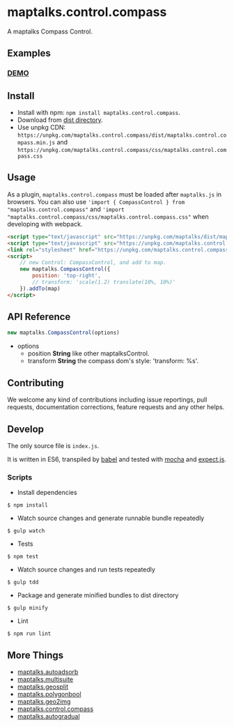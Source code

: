 # maptalks.control.compass

A maptalks Compass Control.

## Examples

### [DEMO](https://cxiaof.github.io/maptalks.control.compass/demo/index.html)

## Install

-   Install with npm: `npm install maptalks.control.compass`.
-   Download from [dist directory](https://github.com/cXiaof/maptalks.control.compass/tree/master/dist).
-   Use unpkg CDN: `https://unpkg.com/maptalks.control.compass/dist/maptalks.control.compass.min.js` and `https://unpkg.com/maptalks.control.compass/css/maptalks.control.compass.css`

## Usage

As a plugin, `maptalks.control.compass` must be loaded after `maptalks.js` in browsers. You can also use `'import { CompassControl } from "maptalks.control.compass"` and `'import "maptalks.control.compass/css/maptalks.control.compass.css"` when developing with webpack.

```html
<script type="text/javascript" src="https://unpkg.com/maptalks/dist/maptalks.min.js"></script>
<script type="text/javascript" src="https://unpkg.com/maptalks.control.compass/dist/maptalks.control.compass.min.js"></script>
<link rel="stylesheet" href="https://unpkg.com/maptalks.control.compass/css/maptalks.control.compass.css">
<script>
    // new Control: CompassControl, and add to map.
    new maptalks.CompassControl({
        position: 'top-right',
        // transform: 'scale(1.2) translate(10%, 10%)'
    }).addTo(map)
</script>
```

## API Reference

```javascript
new maptalks.CompassControl(options)
```

-   options
    -   position **String** like other maptalksControl.
    -   transform **String** the compass dom's style: 'transform: %s'.

## Contributing

We welcome any kind of contributions including issue reportings, pull requests, documentation corrections, feature requests and any other helps.

## Develop

The only source file is `index.js`.

It is written in ES6, transpiled by [babel](https://babeljs.io/) and tested with [mocha](https://mochajs.org) and [expect.js](https://github.com/Automattic/expect.js).

### Scripts

-   Install dependencies

```shell
$ npm install
```

-   Watch source changes and generate runnable bundle repeatedly

```shell
$ gulp watch
```

-   Tests

```shell
$ npm test
```

-   Watch source changes and run tests repeatedly

```shell
$ gulp tdd
```

-   Package and generate minified bundles to dist directory

```shell
$ gulp minify
```

-   Lint

```shell
$ npm run lint
```

## More Things

-   [maptalks.autoadsorb](https://github.com/cXiaof/maptalks.autoadsorb/issues)
-   [maptalks.multisuite](https://github.com/cXiaof/maptalks.multisuite/issues)
-   [maptalks.geosplit](https://github.com/cXiaof/maptalks.geosplit/issues)
-   [maptalks.polygonbool](https://github.com/cXiaof/maptalks.polygonbool/issues)
-   [maptalks.geo2img](https://github.com/cXiaof/maptalks.geo2img/issues)
-   [maptalks.control.compass](https://github.com/cXiaof/maptalks.control.compass/issues)
-   [maptalks.autogradual](https://github.com/cXiaof/maptalks.autogradual/issues)
